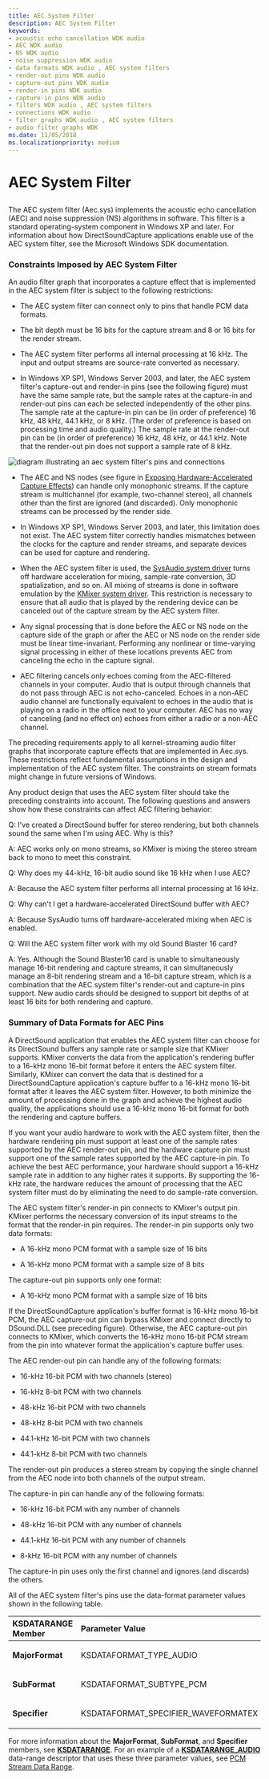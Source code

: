 ```yaml
---
title: AEC System Filter
description: AEC System Filter
keywords:
- acoustic echo cancellation WDK audio
- AEC WDK audio
- NS WDK audio
- noise suppression WDK audio
- data formats WDK audio , AEC system filters
- render-out pins WDK audio
- capture-out pins WDK audio
- render-in pins WDK audio
- capture-in pins WDK audio
- filters WDK audio , AEC system filters
- connections WDK audio
- filter graphs WDK audio , AEC system filters
- audio filter graphs WDK
ms.date: 11/05/2018
ms.localizationpriority: medium
---
```


# AEC System Filter


## <span id="aec_system_filter"></span><span id="AEC_SYSTEM_FILTER"></span>


The AEC system filter (Aec.sys) implements the acoustic echo cancellation (AEC) and noise suppression (NS) algorithms in software. This filter is a standard operating-system component in Windows XP and later. For information about how DirectSoundCapture applications enable use of the AEC system filter, see the Microsoft Windows SDK documentation.

### <span id="Constraints_Imposed_by_AEC_System_Filter"></span><span id="constraints_imposed_by_aec_system_filter"></span><span id="CONSTRAINTS_IMPOSED_BY_AEC_SYSTEM_FILTER"></span>Constraints Imposed by AEC System Filter

An audio filter graph that incorporates a capture effect that is implemented in the AEC system filter is subject to the following restrictions:

-   The AEC system filter can connect only to pins that handle PCM data formats.

-   The bit depth must be 16 bits for the capture stream and 8 or 16 bits for the render stream.

-   The AEC system filter performs all internal processing at 16 kHz. The input and output streams are source-rate converted as necessary.

-   In Windows XP SP1, Windows Server 2003, and later, the AEC system filter's capture-out and render-in pins (see the following figure) must have the same sample rate, but the sample rates at the capture-in and render-out pins can each be selected independently of the other pins. The sample rate at the capture-in pin can be (in order of preference) 16 kHz, 48 kHz, 44.1 kHz, or 8 kHz. (The order of preference is based on processing time and audio quality.) The sample rate at the render-out pin can be (in order of preference) 16 kHz, 48 kHz, or 44.1 kHz. Note that the render-out pin does not support a sample rate of 8 kHz.

![diagram illustrating an aec system filter's pins and connections](images/aecfilt.png)

-   The AEC and NS nodes (see figure in [Exposing Hardware-Accelerated Capture Effects](exposing-hardware-accelerated-capture-effects.md)) can handle only monophonic streams. If the capture stream is multichannel (for example, two-channel stereo), all channels other than the first are ignored (and discarded). Only monophonic streams can be processed by the render side.

-   In Windows XP SP1, Windows Server 2003, and later, this limitation does not exist. The AEC system filter correctly handles mismatches between the clocks for the capture and render streams, and separate devices can be used for capture and rendering.

-   When the AEC system filter is used, the [SysAudio system driver](kernel-mode-wdm-audio-components.md#sysaudio_system_driver) turns off hardware acceleration for mixing, sample-rate conversion, 3D spatialization, and so on. All mixing of streams is done in software emulation by the [KMixer system driver](kernel-mode-wdm-audio-components.md#kmixer_system_driver). This restriction is necessary to ensure that all audio that is played by the rendering device can be canceled out of the capture stream by the AEC system filter.

-   Any signal processing that is done before the AEC or NS node on the capture side of the graph or after the AEC or NS node on the render side must be linear time-invariant. Performing any nonlinear or time-varying signal processing in either of these locations prevents AEC from canceling the echo in the capture signal.

-   AEC filtering cancels only echoes coming from the AEC-filtered channels in your computer. Audio that is output through channels that do not pass through AEC is not echo-canceled. Echoes in a non-AEC audio channel are functionally equivalent to echoes in the audio that is playing on a radio in the office next to your computer. AEC has no way of canceling (and no effect on) echoes from either a radio or a non-AEC channel.

The preceding requirements apply to all kernel-streaming audio filter graphs that incorporate capture effects that are implemented in Aec.sys. These restrictions reflect fundamental assumptions in the design and implementation of the AEC system filter. The constraints on stream formats might change in future versions of Windows.

Any product design that uses the AEC system filter should take the preceding constraints into account. The following questions and answers show how these constraints can affect AEC filtering behavior:

Q: I've created a DirectSound buffer for stereo rendering, but both channels sound the same when I'm using AEC. Why is this?

A: AEC works only on mono streams, so KMixer is mixing the stereo stream back to mono to meet this constraint.

Q: Why does my 44-kHz, 16-bit audio sound like 16 kHz when I use AEC?

A: Because the AEC system filter performs all internal processing at 16 kHz.

Q: Why can't I get a hardware-accelerated DirectSound buffer with AEC?

A: Because SysAudio turns off hardware-accelerated mixing when AEC is enabled.

Q: Will the AEC system filter work with my old Sound Blaster 16 card?

A: Yes. Although the Sound Blaster16 card is unable to simultaneously manage 16-bit rendering and capture streams, it can simultaneously manage an 8-bit rendering stream and a 16-bit capture stream, which is a combination that the AEC system filter's render-out and capture-in pins support. New audio cards should be designed to support bit depths of at least 16 bits for both rendering and capture.

### <span id="Summary_of_Data_Formats_for_AEC_Pins"></span><span id="summary_of_data_formats_for_aec_pins"></span><span id="SUMMARY_OF_DATA_FORMATS_FOR_AEC_PINS"></span>Summary of Data Formats for AEC Pins

A DirectSound application that enables the AEC system filter can choose for its DirectSound buffers any sample rate or sample size that KMixer supports. KMixer converts the data from the application's rendering buffer to a 16-kHz mono 16-bit format before it enters the AEC system filter. Similarly, KMixer can convert the data that is destined for a DirectSoundCapture application's capture buffer to a 16-kHz mono 16-bit format after it leaves the AEC system filter. However, to both minimize the amount of processing done in the graph and achieve the highest audio quality, the applications should use a 16-kHz mono 16-bit format for both the rendering and capture buffers.

If you want your audio hardware to work with the AEC system filter, then the hardware rendering pin must support at least one of the sample rates supported by the AEC render-out pin, and the hardware capture pin must support one of the sample rates supported by the AEC capture-in pin. To achieve the best AEC performance, your hardware should support a 16-kHz sample rate in addition to any higher rates it supports. By supporting the 16-kHz rate, the hardware reduces the amount of processing that the AEC system filter must do by eliminating the need to do sample-rate conversion.

The AEC system filter's render-in pin connects to KMixer's output pin. KMixer performs the necessary conversion of its input streams to the format that the render-in pin requires. The render-in pin supports only two data formats:

-   A 16-kHz mono PCM format with a sample size of 16 bits

-   A 16-kHz mono PCM format with a sample size of 8 bits

The capture-out pin supports only one format:

-   A 16-kHz mono PCM format with a sample size of 16 bits

If the DirectSoundCapture application's buffer format is 16-kHz mono 16-bit PCM, the AEC capture-out pin can bypass KMixer and connect directly to DSound.DLL (see preceding figure). Otherwise, the AEC capture-out pin connects to KMixer, which converts the 16-kHz mono 16-bit PCM stream from the pin into whatever format the application's capture buffer uses.

The AEC render-out pin can handle any of the following formats:

-   16-kHz 16-bit PCM with two channels (stereo)

-   16-kHz 8-bit PCM with two channels

-   48-kHz 16-bit PCM with two channels

-   48-kHz 8-bit PCM with two channels

-   44.1-kHz 16-bit PCM with two channels

-   44.1-kHz 8-bit PCM with two channels

The render-out pin produces a stereo stream by copying the single channel from the AEC node into both channels of the output stream.

The capture-in pin can handle any of the following formats:

-   16-kHz 16-bit PCM with any number of channels

-   48-kHz 16-bit PCM with any number of channels

-   44.1-kHz 16-bit PCM with any number of channels

-   8-kHz 16-bit PCM with any number of channels

The capture-in pin uses only the first channel and ignores (and discards) the others.

All of the AEC system filter's pins use the data-format parameter values shown in the following table.

<table>
<colgroup>
<col width="50%" />
<col width="50%" />
</colgroup>
<thead>
<tr class="header">
<th align="left">KSDATARANGE Member</th>
<th align="left">Parameter Value</th>
</tr>
</thead>
<tbody>
<tr class="odd">
<td align="left"><p><strong>MajorFormat</strong></p></td>
<td align="left"><p>KSDATAFORMAT_TYPE_AUDIO</p></td>
</tr>
<tr class="even">
<td align="left"><p><strong>SubFormat</strong></p></td>
<td align="left"><p>KSDATAFORMAT_SUBTYPE_PCM</p></td>
</tr>
<tr class="odd">
<td align="left"><p><strong>Specifier</strong></p></td>
<td align="left"><p>KSDATAFORMAT_SPECIFIER_WAVEFORMATEX</p></td>
</tr>
</tbody>
</table>

 

For more information about the **MajorFormat**, **SubFormat**, and **Specifier** members, see [**KSDATARANGE**](/previous-versions/ff561658(v=vs.85)). For an example of a [**KSDATARANGE\_AUDIO**](/windows-hardware/drivers/ddi/ksmedia/ns-ksmedia-ksdatarange_audio) data-range descriptor that uses these three parameter values, see [PCM Stream Data Range](pcm-stream-data-range.md).

 

